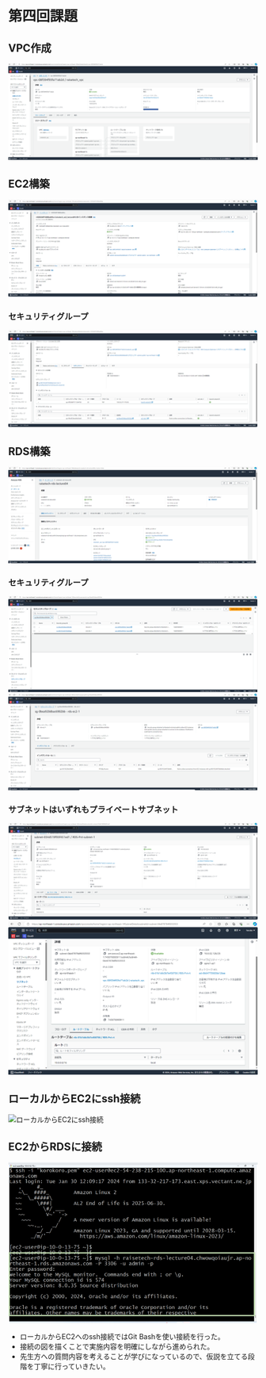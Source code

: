 # 第四回課題
## VPC作成
![VPC作成](image/lecture04_image/lecture04_VPC.png)  
## EC2構築
![EC2構築](image/lecture04_image/lecture04_EC2.png)  
### セキュリティグループ
![EC2セキュリティグループ](image/lecture04_image/lecture04_EC2-sg.png)  
## RDS構築
![RDS構築](image/lecture04_image/lecture04_RDS_1.png)  
### セキュリティグループ
![RDSセキュリティグループ1](image/lecture04_image/lecture04_RDS-sg1.png) 
![RDSセキュリティグループ2](image/lecture04_image/lecture04_RDS_sg2.png) 
### サブネットはいずれもプライベートサブネット
![RDSプライベートサブネット１](image/lecture04_image/lecture04_RDS_2.png)
![RDSプライベートサブネット２](image/lecture04_image/lecture04_RDS_3.png)  
## ローカルからEC2にssh接続
![ローカルからEC2にssh接続](image/lecture04_image/lecture04local-EGGC2.png)  
## EC2からRDSに接続
![EC2からRDSに接続](image/lecture04_image/lecture04_EC2-RDS.png)  
* ローカルからEC2へのssh接続ではGit Bashを使い接続を行った。
* 接続の図を描くことで実施内容を明確にしながら進められた。
* 先生方への質問内容を考えることが学びになっているので、仮説を立てる段階を丁寧に行っていきたい。
